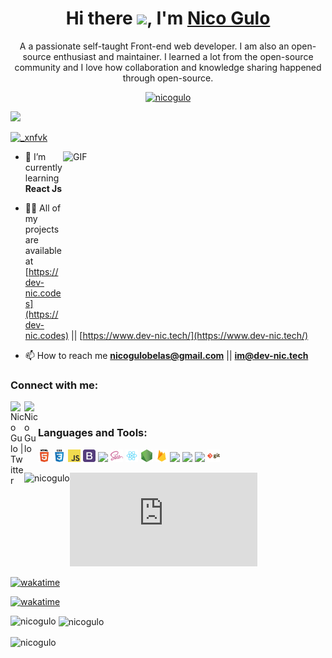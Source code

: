 <!-- ### Hey there <img src="https://media.giphy.com/media/hvRJCLFzcasrR4ia7z/giphy.gif" width="25px">

<a href="https://twitter.com/_xnfvk">
  <img align="left" alt="Nico Gulo | Twitter" width="22px" src="https://raw.githubusercontent.com/peterthehan/peterthehan/master/assets/twitter.svg" />
</a>
<a href="https://www.linkedin.com/in/nicogulo/">
  <img align="left" alt="Nico Gulo" width="22px" src="https://raw.githubusercontent.com/peterthehan/peterthehan/master/assets/linkedin.svg" />
</a>


![](https://visitor-badge.glitch.me/badge?page_id=nicogulo.nicogulo)

<br />

Hi, I'm [Nico Gulo](https://nicogulo.github.io/), a passionate self-taught Front-end web developer.

I am also an open-source enthusiast and maintainer. I learned a lot from the open-source community and I love how collaboration and knowledge sharing happened through open-source.


  <img align="right" alt="GIF" src="https://github.com/abhisheknaiidu/abhisheknaiidu/blob/master/code.gif?raw=true" width="460" height="320" />
  
- 💬 Ask me about anything, I am happy to help;
- 📫 How to reach me: [@_xnfvk](https://twitter.com/_xnfvk);
- 📝 [Resume](https://www.linkedin.com/in/nicogulo/)

**Languages and Tech Tools:**  

<code><img height="20" src="https://raw.githubusercontent.com/github/explore/80688e429a7d4ef2fca1e82350fe8e3517d3494d/topics/javascript/javascript.png"></code>
<code><img height="20" src="https://raw.githubusercontent.com/github/explore/80688e429a7d4ef2fca1e82350fe8e3517d3494d/topics/react/react.png"></code>
<code><img height="20" src="https://raw.githubusercontent.com/github/explore/80688e429a7d4ef2fca1e82350fe8e3517d3494d/topics/nodejs/nodejs.png"></code>
<code><img height="20" src="https://raw.githubusercontent.com/github/explore/80688e429a7d4ef2fca1e82350fe8e3517d3494d/topics/git/git.png"></code>

[![Top Langs](https://github-readme-stats.vercel.app/api/top-langs/?username=nicogulo&langs_count=8)](https://github.com/anuraghazra/github-readme-stats)
[![willianrod's wakatime stats](https://github-readme-stats.vercel.app/api/wakatime?username=nicogulo)](https://github.com/anuraghazra/github-readme-stats)




 
📈 My GitHub Stats

<p align="center"> <img src="https://github-readme-stats.vercel.app/api?username=nicogulo&show_icons=true&theme=gotham" alt="nicogulo" />

 -->

  
  
 <h1 align="center">Hi there <img src="https://media.giphy.com/media/hvRJCLFzcasrR4ia7z/giphy.gif" width="25px"/>, I'm <a href="https://nicogulo.github.io/">Nico Gulo</a></h1> 
<p align="center">A a passionate self-taught Front-end web developer. 
I am also an open-source enthusiast and maintainer. I learned a lot from the open-source community and I love how collaboration and knowledge sharing happened through open-source.
</>
  

<p align="center"> <a href="https://github.com/nicogulo/github-profile-trophy"><img src="https://github-profile-trophy.vercel.app/?username=nicogulo" alt="nicogulo" /></a> </p>

![](https://visitor-badge.glitch.me/badge?page_id=nicogulo.nicogulo)
<p align="left"> <a href="https://twitter.com/_xnfvk" target="blank"><img src="https://img.shields.io/twitter/follow/_xnfvk?logo=twitter&style=for-the-badge" alt="_xnfvk" /></a> </p>

<img align="right" alt="GIF" src="https://github.com/abhisheknaiidu/abhisheknaiidu/blob/master/code.gif?raw=true" width="420" height="280" />

- 🌱 I’m currently learning **React Js**

- 👨‍💻 All of my projects are available at [https://dev-nic.codes](https://dev-nic.codes) || [https://www.dev-nic.tech/](https://www.dev-nic.tech/)

- 📫 How to reach me **nicogulobelas@gmail.com** || **im@dev-nic.tech**

<h3 align="left">Connect with me:</h3>
<p align="left" >
<a href="https://twitter.com/_xnfvk">
  <img align="left" alt="Nico Gulo | Twitter" width="22px" src="https://raw.githubusercontent.com/peterthehan/peterthehan/master/assets/twitter.svg" />
</a>
<a href="https://www.linkedin.com/in/nicogulo/">
  <img align="left" alt="Nico Gulo" width="22px" src="https://raw.githubusercontent.com/peterthehan/peterthehan/master/assets/linkedin.svg" />
</a>


<br />



<h3 align="left">Languages and Tools:</h3>

<code><img height="20" src="https://raw.githubusercontent.com/github/explore/80688e429a7d4ef2fca1e82350fe8e3517d3494d/topics/html/html.png"></code>
<code><img height="20" src="https://raw.githubusercontent.com/github/explore/80688e429a7d4ef2fca1e82350fe8e3517d3494d/topics/css/css.png"></code>
<code><img height="20" src="https://raw.githubusercontent.com/github/explore/80688e429a7d4ef2fca1e82350fe8e3517d3494d/topics/javascript/javascript.png"></code>
<code><img height="20" src="https://raw.githubusercontent.com/github/explore/80688e429a7d4ef2fca1e82350fe8e3517d3494d/topics/bootstrap/bootstrap.png"></code>
<code><img height="20" src="https://www.vectorlogo.zone/logos/tailwindcss/tailwindcss-icon.svg"></code>
<code><img height="20" src="https://raw.githubusercontent.com/github/explore/80688e429a7d4ef2fca1e82350fe8e3517d3494d/topics/sass/sass.png"></code>
<code><img height="20" src="https://raw.githubusercontent.com/github/explore/80688e429a7d4ef2fca1e82350fe8e3517d3494d/topics/react/react.png"></code>
<code><img height="20" src="https://raw.githubusercontent.com/github/explore/80688e429a7d4ef2fca1e82350fe8e3517d3494d/topics/nodejs/nodejs.png"></code>
<code><img height="20" src="https://raw.githubusercontent.com/github/explore/80688e429a7d4ef2fca1e82350fe8e3517d3494d/topics/firebase/firebase.png"></code>
<code><img height="20" src="https://www.vectorlogo.zone/logos/heroku/heroku-icon.svg"></code>
<code><img height="20" src="https://api.iconify.design/ion/logo-vercel.svg?color=white"></code>
<code><img height="20" src="https://www.vectorlogo.zone/logos/figma/figma-icon.svg"></code>
<code><img height="20" src="https://raw.githubusercontent.com/github/explore/80688e429a7d4ef2fca1e82350fe8e3517d3494d/topics/git/git.png"></code>


<!-- <p><img align="left" src="https://github-readme-stats.vercel.app/api/top-langs?username=nicogulo&show_icons=true&locale=en&layout=compact" alt="nicogulo" /></p> -->
<p><img align="left" src="https://github-readme-stats.vercel.app/api/top-langs?username=nicogulo&show_icons=true&locale=en&langs_count=10" alt="nicogulo" /></p>

<figure><embed src="https://wakatime.com/share/@nicogulo/f408dac4-bd92-42f6-b5ac-b984eff90fd5.svg"></embed></figure>

[![wakatime](https://wakatime.com/badge/user/3beb87b2-28af-4bed-bc48-875f17ccab83/project/01e57403-6374-48b5-906a-81a15be87617.svg)](https://wakatime.com/badge/user/3beb87b2-28af-4bed-bc48-875f17ccab83/project/01e57403-6374-48b5-906a-81a15be87617)

[![wakatime](https://wakatime.com/badge/user/3beb87b2-28af-4bed-bc48-875f17ccab83.svg)](https://wakatime.com/@3beb87b2-28af-4bed-bc48-875f17ccab83)
<p><img align="left" src="https://github-readme-stats.vercel.app/api/wakatime?username=nicogulo" alt="nicogulo" /></p>


<!-- [![Top Langs](https://github-readme-stats.vercel.app/api/top-langs/?username=nicogulo&langs_count=10)](https://github.com/anuraghazra/github-readme-stats) -->
<!-- [![Nico's wakatime stats](https://github-readme-stats.vercel.app/api/wakatime?username=nicogulo)](https://github.com/anuraghazra/github-readme-stats) -->



<p>&nbsp;<img align="center" src="https://github-readme-stats.vercel.app/api?username=nicogulo&show_icons=true&locale=en" alt="nicogulo" /></p>

<p><img align="center" src="https://github-readme-streak-stats.herokuapp.com/?user=nicogulo&" alt="nicogulo" /></p>



